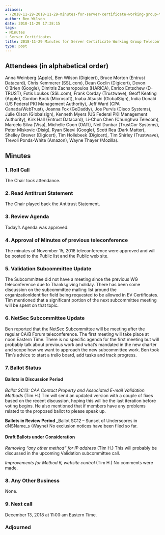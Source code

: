 ```yaml
---
aliases:
- /2018-11-29-2018-11-29-minutes-for-server-certificate-working-group-teleconference/
author: Ben Wilson
date: 2018-11-29 17:38:15
tags:
- Minutes
- Server Certificates
title: 2018-11-29 Minutes for Server Certificate Working Group Teleconference
type: post
---
```


## Attendees (in alphabetical order) 

Anna Weinberg (Apple), Ben Wilson (Digicert), Bruce Morton (Entrust Datacard), Chris Kemmerer (SSL.com), Dean Coclin (Digicert), Devon O’Brien (Google), Dimitris Zacharopoulos (HARICA), Enrico Entschew (D-TRUST), Fotis Loukos (SSL.com), Frank Corday (Trustwave), Geoff Keating (Apple), Gordon Bock (Microsoft), Inaba Atsushi (GlobalSign), India Donald (US Federal PKI Management Authority), Jeff Ward (CPA Canada/WebTrust), Joanna Fox (GoDaddy), Jos Purvis (Cisco Systems), Julie Olson (Globalsign), Kenneth Myers (US Federal PKI Management Authority), Kirk Hall (Entrust Datacard), Li-Chun Chen (Chunghwa Telecom), Marcelo Silva (Visa), Michelle Coon (OATI), Neil Dunbar (TrustCor Systems), Peter Miskovic (Disig), Ryan Sleevi (Google), Scott Rea (Dark Matter), Shelley Brewer (Digicert), Tim Hollebeek (Digicert), Tim Shirley (Trustwave), Trevoli Ponds-White (Amazon), Wayne Thayer (Mozilla).

## Minutes 

### 1. Roll Call 

The Chair took attendance.

### 2. Read Antitrust Statement 

The Chair played back the Antitrust Statement.

### 3. Review Agenda 

Today’s Agenda was approved.

### 4. Approval of Minutes of previous teleconference 

The minutes of November 15, 2018 teleconference were approved and will be posted to the Public list and the Public web site.

### 5. Validation Subcommittee Update 

The Subcommittee did not have a meeting since the previous WG teleconference due to Thanksgiving holiday. There has been some discussion on the subcommittee mailing list around the organizationIdentifier field being requested to be allowed in EV Certificates. Tim mentioned that a significant portion of the next subcommittee meeting will be spent on that topic.

### 6. NetSec Subcommittee Update 

Ben reported that the NetSec Subcommittee will be meeting after the regular CA/B Forum teleconference. The first meeting will take place at noon Eastern Time. There is no specific agenda for the first meeting but will probably talk about previous work and what’s mandated in the new charter and scope how we want to approach the new subcommittee work. Ben took Tim’s advice to start a trello board, add tasks and track progress.

### 7. Ballot Status 

#### Ballots in Discussion Period 

_Ballot SC13: CAA Contact Property and Associated E-mail Validation Methods_ (Tim H.)
Tim will send an updated version with a couple of fixes based on the recent discussion, hoping this will be the last iteration before voting begins. He also mentioned that if members have any problems related to the proposed ballot to please speak up.

**Ballots in Review Period**
\_Ballot SC12 – Sunset of Underscores in dNSName_s (Wayne)
No exclusion notices have been filed so far.

#### Draft Ballots under Consideration 

_Removing “any other method” for IP address_ (Tim H.)
This will probably be discussed in the upcoming Validation subcommittee call.

_Improvements for Method 6, website control_ (Tim H.)
No comments were made.

### 8. Any Other Business 

None.

### 9. Next call 

December 13, 2018 at 11:00 am Eastern Time.

### Adjourned
